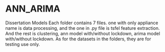 # ANN_ARIMA
Dissertation Models
Each folder contains 7 files.
one with only appliance name is data processing, and the one in .py file is tsfel feature extraction. And the rest is clustering, ann model with/without lockdown, arima model with/without lockdown.
As for the datasets in the folders, they are for testing use only.
